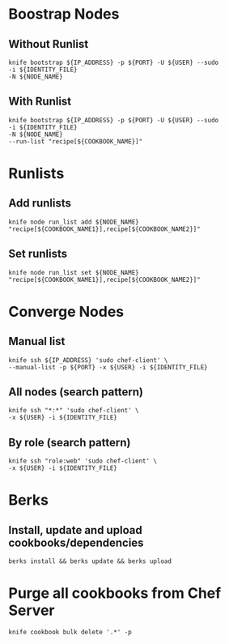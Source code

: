 # Boostrap Nodes

## Without Runlist
```
knife bootstrap ${IP_ADDRESS} -p ${PORT} -U ${USER} --sudo
-i ${IDENTITY_FILE}
-N ${NODE_NAME}
```

## With Runlist
```
knife bootstrap ${IP_ADDRESS} -p ${PORT} -U ${USER} --sudo
-i ${IDENTITY_FILE}
-N ${NODE_NAME}
--run-list "recipe[${COOKBOOK_NAME}]"
```

# Runlists

## Add runlists
```
knife node run_list add ${NODE_NAME} "recipe[${COOKBOOK_NAME1}],recipe[${COOKBOOK_NAME2}]"
```

## Set runlists
```
knife node run_list set ${NODE_NAME} "recipe[${COOKBOOK_NAME1}],recipe[${COOKBOOK_NAME2}]"
```

# Converge Nodes
## Manual list
```
knife ssh ${IP_ADDRESS} 'sudo chef-client' \
--manual-list -p ${PORT} -x ${USER} -i ${IDENTITY_FILE}
```
## All nodes (search pattern)
```
knife ssh "*:*" 'sudo chef-client' \
-x ${USER} -i ${IDENTITY_FILE}
```
## By role (search pattern)
```
knife ssh "role:web" 'sudo chef-client' \
-x ${USER} -i ${IDENTITY_FILE}
```
# Berks
## Install, update and upload cookbooks/dependencies 
```
berks install && berks update && berks upload
```

# Purge all cookbooks from Chef Server
```
knife cookbook bulk delete '.*' -p
```

